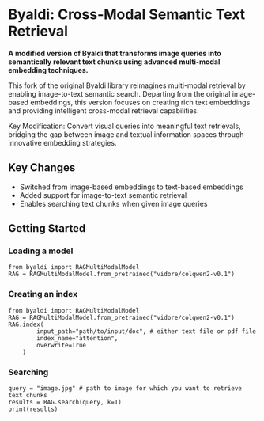 # Byaldi: Cross-Modal Semantic Text Retrieval

**A modified version of Byaldi that transforms image queries into semantically relevant text chunks using advanced multi-modal embedding techniques.**

This fork of the original Byaldi library reimagines multi-modal retrieval by enabling image-to-text semantic search. Departing from the original image-based embeddings, this version focuses on creating rich text embeddings and providing intelligent cross-modal retrieval capabilities.

Key Modification: Convert visual queries into meaningful text retrievals, bridging the gap between image and textual information spaces through innovative embedding strategies.

## Key Changes
- Switched from image-based embeddings to text-based embeddings
- Added support for image-to-text semantic retrieval
- Enables searching text chunks when given image queries

## Getting Started

### Loading a model

```python3
from byaldi import RAGMultiModalModel
RAG = RAGMultiModalModel.from_pretrained("vidore/colqwen2-v0.1")

```

### Creating an index 

```python3
from byaldi import RAGMultiModalModel
RAG = RAGMultiModalModel.from_pretrained("vidore/colqwen2-v0.1")
RAG.index(
        input_path="path/to/input/doc", # either text file or pdf file
        index_name="attention",
        overwrite=True
    )
```

### Searching

```python3
query = "image.jpg" # path to image for which you want to retrieve text chunks
results = RAG.search(query, k=1)
print(results)
```

